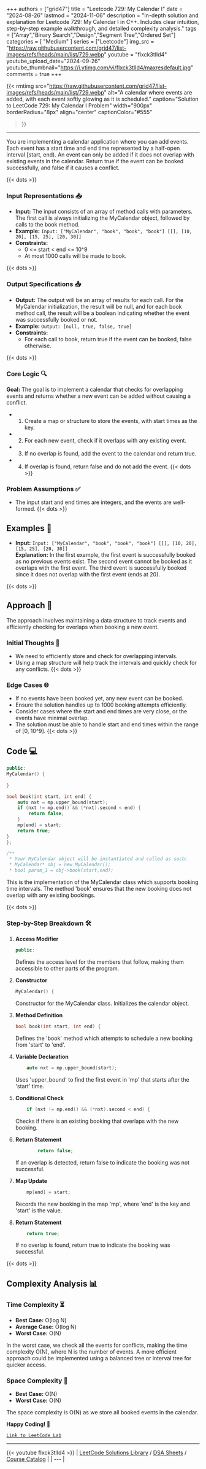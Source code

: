 
+++
authors = ["grid47"]
title = "Leetcode 729: My Calendar I"
date = "2024-08-26"
lastmod = "2024-11-06"
description = "In-depth solution and explanation for Leetcode 729: My Calendar I in C++. Includes clear intuition, step-by-step example walkthrough, and detailed complexity analysis."
tags = ["Array","Binary Search","Design","Segment Tree","Ordered Set"]
categories = [
    "Medium"
]
series = ["Leetcode"]
img_src = "https://raw.githubusercontent.com/grid47/list-images/refs/heads/main/list/729.webp"
youtube = "fIxck3tlId4"
youtube_upload_date="2024-09-26"
youtube_thumbnail="https://i.ytimg.com/vi/fIxck3tlId4/maxresdefault.jpg"
comments = true
+++


{{< rmtimg 
    src="https://raw.githubusercontent.com/grid47/list-images/refs/heads/main/list/729.webp" 
    alt="A calendar where events are added, with each event softly glowing as it is scheduled."
    caption="Solution to LeetCode 729: My Calendar I Problem"
    width="900px"
    borderRadius="8px"
    align="center" 
    captionColor="#555"
>}}
---
You are implementing a calendar application where you can add events. Each event has a start time and end time represented by a half-open interval [start, end). An event can only be added if it does not overlap with existing events in the calendar. Return true if the event can be booked successfully, and false if it causes a conflict.
<!--more-->
{{< dots >}}
### Input Representations 📥
- **Input:** The input consists of an array of method calls with parameters. The first call is always initializing the MyCalendar object, followed by calls to the book method.
- **Example:** `Input: ["MyCalendar", "book", "book", "book"] [[], [10, 20], [15, 25], [20, 30]]`
- **Constraints:**
	- 0 <= start < end <= 10^9
	- At most 1000 calls will be made to book.

{{< dots >}}
### Output Specifications 📤
- **Output:** The output will be an array of results for each call. For the MyCalendar initialization, the result will be null, and for each book method call, the result will be a boolean indicating whether the event was successfully booked or not.
- **Example:** `Output: [null, true, false, true]`
- **Constraints:**
	- For each call to book, return true if the event can be booked, false otherwise.

{{< dots >}}
### Core Logic 🔍
**Goal:** The goal is to implement a calendar that checks for overlapping events and returns whether a new event can be added without causing a conflict.

- 1. Create a map or structure to store the events, with start times as the key.
- 2. For each new event, check if it overlaps with any existing event.
- 3. If no overlap is found, add the event to the calendar and return true.
- 4. If overlap is found, return false and do not add the event.
{{< dots >}}
### Problem Assumptions ✅
- The input start and end times are integers, and the events are well-formed.
{{< dots >}}
## Examples 🧩
- **Input:** `Input: ["MyCalendar", "book", "book", "book"] [[], [10, 20], [15, 25], [20, 30]]`  \
  **Explanation:** In the first example, the first event is successfully booked as no previous events exist. The second event cannot be booked as it overlaps with the first event. The third event is successfully booked since it does not overlap with the first event (ends at 20).

{{< dots >}}
## Approach 🚀
The approach involves maintaining a data structure to track events and efficiently checking for overlaps when booking a new event.

### Initial Thoughts 💭
- We need to efficiently store and check for overlapping intervals.
- Using a map structure will help track the intervals and quickly check for any conflicts.
{{< dots >}}
### Edge Cases 🌐
- If no events have been booked yet, any new event can be booked.
- Ensure the solution handles up to 1000 booking attempts efficiently.
- Consider cases where the start and end times are very close, or the events have minimal overlap.
- The solution must be able to handle start and end times within the range of [0, 10^9].
{{< dots >}}
## Code 💻
```cpp
public:
MyCalendar() {
    
}

bool book(int start, int end) {
    auto nxt = mp.upper_bound(start);
    if (nxt != mp.end() && (*nxt).second < end) {
        return false;
    }
    mp[end] = start;
    return true;
}
};

/**
 * Your MyCalendar object will be instantiated and called as such:
 * MyCalendar* obj = new MyCalendar();
 * bool param_1 = obj->book(start,end);
```

This is the implementation of the MyCalendar class which supports booking time intervals. The method 'book' ensures that the new booking does not overlap with any existing bookings.

{{< dots >}}
### Step-by-Step Breakdown 🛠️
1. **Access Modifier**
	```cpp
	public:
	```
	Defines the access level for the members that follow, making them accessible to other parts of the program.

2. **Constructor**
	```cpp
	MyCalendar() {
	```
	Constructor for the MyCalendar class. Initializes the calendar object.

3. **Method Definition**
	```cpp
	bool book(int start, int end) {
	```
	Defines the 'book' method which attempts to schedule a new booking from 'start' to 'end'.

4. **Variable Declaration**
	```cpp
	    auto nxt = mp.upper_bound(start);
	```
	Uses 'upper_bound' to find the first event in 'mp' that starts after the 'start' time.

5. **Conditional Check**
	```cpp
	    if (nxt != mp.end() && (*nxt).second < end) {
	```
	Checks if there is an existing booking that overlaps with the new booking.

6. **Return Statement**
	```cpp
	        return false;
	```
	If an overlap is detected, return false to indicate the booking was not successful.

7. **Map Update**
	```cpp
	    mp[end] = start;
	```
	Records the new booking in the map 'mp', where 'end' is the key and 'start' is the value.

8. **Return Statement**
	```cpp
	    return true;
	```
	If no overlap is found, return true to indicate the booking was successful.

{{< dots >}}
## Complexity Analysis 📊
### Time Complexity ⏳
- **Best Case:** O(log N)
- **Average Case:** O(log N)
- **Worst Case:** O(N)

In the worst case, we check all the events for conflicts, making the time complexity O(N), where N is the number of events. A more efficient approach could be implemented using a balanced tree or interval tree for quicker access.

### Space Complexity 💾
- **Best Case:** O(N)
- **Worst Case:** O(N)

The space complexity is O(N) as we store all booked events in the calendar.

**Happy Coding! 🎉**


[`Link to LeetCode Lab`](https://leetcode.com/problems/my-calendar-i/description/)

---
{{< youtube fIxck3tlId4 >}}
| [LeetCode Solutions Library](https://grid47.xyz/leetcode/) / [DSA Sheets](https://grid47.xyz/sheets/) / [Course Catalog](https://grid47.xyz/courses/) |
| --- |
